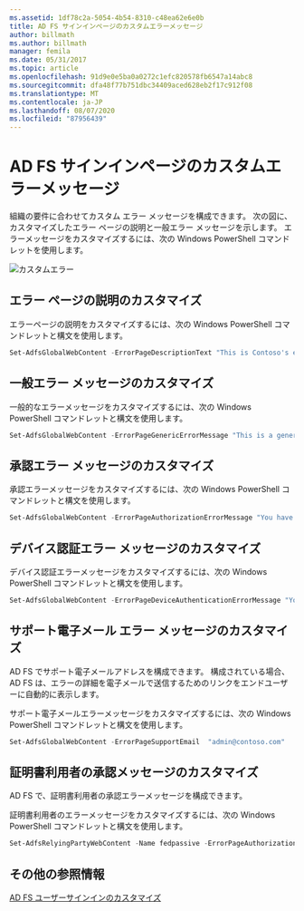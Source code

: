 ```yaml
---
ms.assetid: 1df78c2a-5054-4b54-8310-c48ea62e6e0b
title: AD FS サインインページのカスタムエラーメッセージ
author: billmath
ms.author: billmath
manager: femila
ms.date: 05/31/2017
ms.topic: article
ms.openlocfilehash: 91d9e0e5ba0a0272c1efc820578fb6547a14abc8
ms.sourcegitcommit: dfa48f77b751dbc34409aced628eb2f17c912f08
ms.translationtype: MT
ms.contentlocale: ja-JP
ms.lasthandoff: 08/07/2020
ms.locfileid: "87956439"
---
```

# <a name="custom-error-messages-for-ad-fs-sign-in-page"></a>AD FS サインインページのカスタムエラーメッセージ

組織の要件に合わせてカスタム エラー メッセージを構成できます。 次の図に、カスタマイズしたエラー ページの説明と一般エラー メッセージを示します。 エラーメッセージをカスタマイズするには、次の Windows PowerShell コマンドレットを使用します。

![カスタムエラー](media/AD-FS-user-sign-in-customization/ADFS_Blue_Custom3.png)

## <a name="customize-the-error-page-description"></a>エラー ページの説明のカスタマイズ

エラーページの説明をカスタマイズするには、次の Windows PowerShell コマンドレットと構文を使用します。

```powershell
Set-AdfsGlobalWebContent -ErrorPageDescriptionText "This is Contoso's error page description"
```

## <a name="customize-a-generic-error-message"></a>一般エラー メッセージのカスタマイズ
一般的なエラーメッセージをカスタマイズするには、次の Windows PowerShell コマンドレットと構文を使用します。

```powershell
Set-AdfsGlobalWebContent -ErrorPageGenericErrorMessage "This is a generic error message.  Contact Contoso IT for assistance."
```

## <a name="customize-an-authorization-error-message"></a>承認エラー メッセージのカスタマイズ
承認エラーメッセージをカスタマイズするには、次の Windows PowerShell コマンドレットと構文を使用します。

```powershell
Set-AdfsGlobalWebContent -ErrorPageAuthorizationErrorMessage "You have received an Authorization error.  Contact Contoso IT for assistance."
```

## <a name="customize-a-device-authentication-error-message"></a>デバイス認証エラー メッセージのカスタマイズ
デバイス認証エラーメッセージをカスタマイズするには、次の Windows PowerShell コマンドレットと構文を使用します。

```powershell
Set-AdfsGlobalWebContent -ErrorPageDeviceAuthenticationErrorMessage "Your device is not authorized.  Contact Contoso IT for assistance."
```

## <a name="customize-a-support-email-error-message"></a>サポート電子メール エラー メッセージのカスタマイズ
AD FS でサポート電子メールアドレスを構成できます。 構成されている場合、AD FS は、エラーの詳細を電子メールで送信するためのリンクをエンドユーザーに自動的に表示します。

サポート電子メールエラーメッセージをカスタマイズするには、次の Windows PowerShell コマンドレットと構文を使用します。

```powershell
Set-AdfsGlobalWebContent -ErrorPageSupportEmail  "admin@contoso.com"
```

## <a name="customize-a-relying-party-authorization-message"></a>証明書利用者の承認メッセージのカスタマイズ
AD FS で、証明書利用者の承認エラーメッセージを構成できます。

証明書利用者のエラーメッセージをカスタマイズするには、次の Windows PowerShell コマンドレットと構文を使用します。

```powershell
Set-AdfsRelyingPartyWebContent -Name fedpassive -ErrorPageAuthorizationErrorMessage "<p> You need to be a member of Security Auditors to access this site. Click <A href='http://accessrequest/'>here</A> for more information.</p>"
```

## <a name="additional-references"></a>その他の参照情報

[AD FS ユーザーサインインのカスタマイズ](AD-FS-user-sign-in-customization.md)
